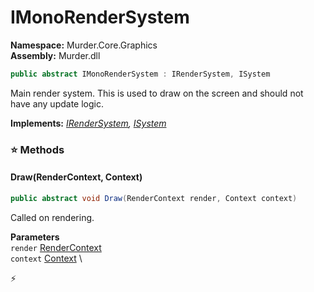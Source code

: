 # IMonoRenderSystem

**Namespace:** Murder.Core.Graphics \
**Assembly:** Murder.dll

```csharp
public abstract IMonoRenderSystem : IRenderSystem, ISystem
```

Main render system. This is used to draw on the screen and should not 
            have any update logic.

**Implements:** _[IRenderSystem](../../../Bang/Systems/IRenderSystem.html), [ISystem](../../../Bang/Systems/ISystem.html)_

### ⭐ Methods
#### Draw(RenderContext, Context)
```csharp
public abstract void Draw(RenderContext render, Context context)
```

Called on rendering.

**Parameters** \
`render` [RenderContext](../../../Murder/Core/Graphics/RenderContext.html) \
`context` [Context](../../../Bang/Contexts/Context.html) \



⚡